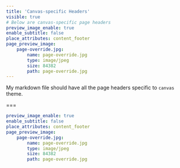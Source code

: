```yaml
---
title: 'Canvas-specific Headers'
visible: true
# Below are canvas-specific page headers
preview_image_enable: true
enable_subtitle: false
place_attributes: content_footer
page_preview_image:
    page-override.jpg:
        name: page-override.jpg
        type: image/jpeg
        size: 84382
        path: page-override.jpg
---
```


My markdown file should have all the page headers specific to `canvas` theme.

===

```yaml
preview_image_enable: true
enable_subtitle: false
place_attributes: content_footer
page_preview_image:
    page-override.jpg:
        name: page-override.jpg
        type: image/jpeg
        size: 84382
        path: page-override.jpg
```